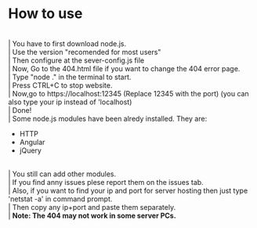 # How to use
<br>| You have to first download node.js.
<br>| Use the version "recomended for most users"
<br>| Then configure at the sever-config.js file
<br>| Now, Go to the 404.html file if you want to change the 404 error page.
<br>| Type "node ." in the terminal to start.
<br>| Press CTRL+C to stop website.
<br>| Now,go to https://localhost:12345 (Replace 12345 with the port) (you can also type your ip instead of 'localhost)
<br>| Done!
<br>| Some node.js modules have been  alredy installed. They are:
<ul>
<li>HTTP</li>
<li>Angular</li>
<li>jQuery</li>
</ul>
<br>| You still can add other modules.
<br>| If you find anny issues plese report them on the issues tab.
<br>| Also, if you want to find your ip and port for server hosting then just type 'netstat -a' in command prompt.
<br>| Then copy any ip+port and paste them separately.
<br>| <strong>Note: The 404 may not work in some server PCs.</strong>